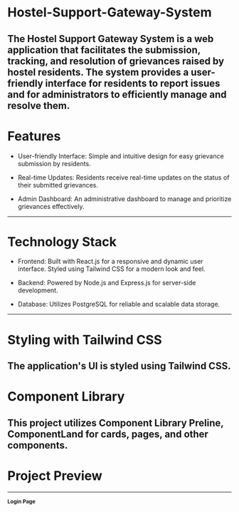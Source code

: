 # Hostel-Support-Gateway-System
The Hostel Support Gateway System is a web application that facilitates the submission, tracking, and resolution of grievances raised by hostel residents. The system provides a user-friendly interface for residents to report issues and for administrators to efficiently manage and resolve them.
---
# Features
* User-friendly Interface: Simple and intuitive design for easy grievance submission by residents.

* Real-time Updates: Residents receive real-time updates on the status of their submitted grievances.

* Admin Dashboard: An administrative dashboard to manage and prioritize grievances effectively.
---
# Technology Stack
* Frontend: Built with React.js for a responsive and dynamic user interface. Styled using Tailwind CSS for a modern look and feel.

* Backend: Powered by Node.js and Express.js for server-side development.

* Database: Utilizes PostgreSQL for reliable and scalable data storage.
---
# Styling with Tailwind CSS
The application's UI is styled using Tailwind CSS.
---
# Component Library
This project utilizes Component Library Preline, ComponentLand for cards, pages, and other components.
---
# Project Preview
---
<strong><small>Login Page</small></strong>


